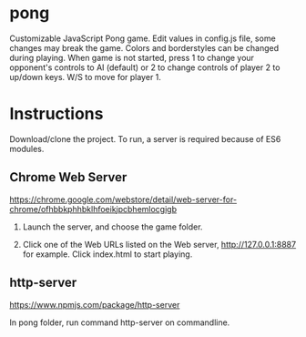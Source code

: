 # pong
Customizable JavaScript Pong game. Edit values in config.js file, some changes may break the game. Colors and borderstyles can be changed during playing. When game is not started, press 1 to change your opponent's controls to AI (default) or 2 to change controls of player 2 to up/down keys. W/S to move for player 1.

# Instructions
  Download/clone the project. To run, a server is required because of ES6 modules. 

## Chrome Web Server
https://chrome.google.com/webstore/detail/web-server-for-chrome/ofhbbkphhbklhfoeikjpcbhemlocgigb

1. Launch the server, and choose the game folder.

2. Click one of the Web URLs listed on the Web server, http://127.0.0.1:8887 for example. Click index.html to start playing.

## http-server
https://www.npmjs.com/package/http-server

In pong folder, run command
    http-server
on commandline. 
